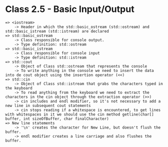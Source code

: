 # Class 2.5 - Basic Input/Output

    => <iostream>
        -> Header in which the std::basic_ostream (std::ostream) and std::basic_istream (std::istream) are declared
    => std::basic_ostream
        -> Class responsible for console output.
        -> Type definition: std::ostream
    => std::basic_istream
        -> Class responsible for console input
        -> Type definition: std::istream
    => std::cout
        -> Object of Class std::ostream that represents the console
        -> To write anything in the console we need to insert the data into de cout object using the insertion operator (<<)
    => std::cin
        -> Object of Class std::istream that grabs the characters typed in the keyboard
        -> To read anything from the keyboard we need to extract the characters in the cin object through the extraction operator (>>)
        -> cin includes and endl modifier, so it's not necessary to add a new line in subsequent cout statements
        -> cin stops reading if a whitespace is encountered, to get lines with whitespaces in it we should use the cin method getline(char[] buffer, int sizeOfBuffer, char finalCharacter)
    => New line statements
        -> '\n' creates the character for New Line, but doesn't flush the buffer.
        -> endl modifier creates a line carriage and also flushes the buffer.
